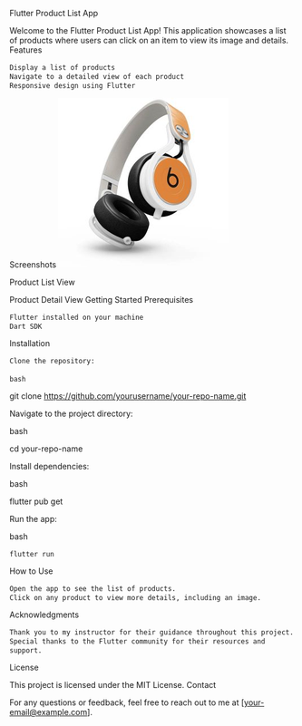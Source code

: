 Flutter Product List App

Welcome to the Flutter Product List App! This application showcases a list of products where users can click on an item to view its image and details.
Features

    Display a list of products
    Navigate to a detailed view of each product
    Responsive design using Flutter

Screenshots
![Product List Screenshot](assets/img.png)

Product List View

Product Detail View
Getting Started
Prerequisites

    Flutter installed on your machine
    Dart SDK

Installation

    Clone the repository:

    bash

git clone https://github.com/yourusername/your-repo-name.git

Navigate to the project directory:

bash

cd your-repo-name

Install dependencies:

bash

flutter pub get

Run the app:

bash

    flutter run

How to Use

    Open the app to see the list of products.
    Click on any product to view more details, including an image.

Acknowledgments

    Thank you to my instructor for their guidance throughout this project.
    Special thanks to the Flutter community for their resources and support.

License

This project is licensed under the MIT License.
Contact

For any questions or feedback, feel free to reach out to me at [your-email@example.com].
